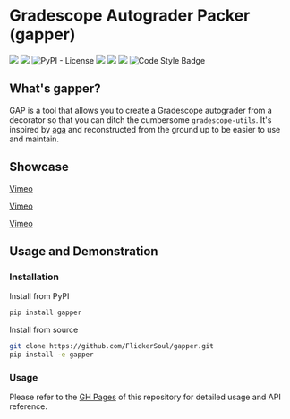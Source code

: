 # Gradescope Autograder Packer (gapper)

[<img src="https://img.shields.io/pypi/v/gapper">](https://pypi.org/project/gapper/)
[<img src="https://img.shields.io/pypi/pyversions/gapper">](https://pypi.org/project/gapper/)
![PyPI - License](https://img.shields.io/pypi/l/gapper)
[<img src="https://img.shields.io/github/actions/workflow/status/flickersoul/gapper/python-package.yml">](https://github.com/FlickerSoul/gapper/actions/workflows/python-package.yml)
[<img src="https://img.shields.io/badge/Wiki-blue?link=https%3A%2F%2Fgithub.com%2FFlickerSoul%2Fgapper%2Fwiki">](https://github.com/FlickerSoul/gapper/wiki)
[<img src="https://img.shields.io/badge/API_Reference-blue?link=https%3A%2F%2Fgapper.universe.observer">](https://gapper.universe.observer)
![Code Style Badge](https://img.shields.io/badge/Code_Style-Black-blue)


## What's gapper? 

GAP is a tool that allows you to create a Gradescope autograder from a decorator so that you can ditch the cumbersome `gradescope-utils`. It's inspired by [aga](https://github.com/rileyshahar/aga) and reconstructed from the ground up to be easier to use and maintain. 

## Showcase 

[Vimeo](https://vimeo.com/884058503)

[Vimeo](https://vimeo.com/884058767)

[Vimeo](https://vimeo.com/884058863)


## Usage and Demonstration

### Installation

Install from PyPI
```bash
pip install gapper
```

Install from source
```bash
git clone https://github.com/FlickerSoul/gapper.git
pip install -e gapper
```

### Usage 

Please refer to the [GH Pages](https://gapper.universe.observer) of this repository for detailed usage and API reference.
